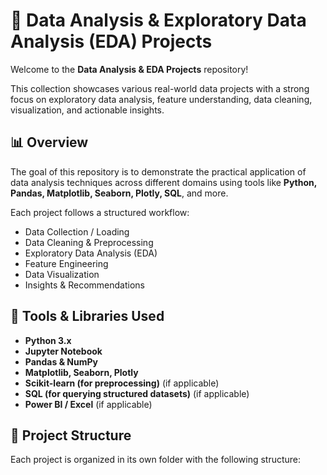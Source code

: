 # 🧠 Data Analysis & Exploratory Data Analysis (EDA) Projects

Welcome to the **Data Analysis & EDA Projects** repository!

This collection showcases various real-world data projects with a strong focus on exploratory data analysis, feature understanding, data cleaning, visualization, and actionable insights.

## 📊 Overview

The goal of this repository is to demonstrate the practical application of data analysis techniques across different domains using tools like **Python, Pandas, Matplotlib, Seaborn, Plotly, SQL**, and more. 

Each project follows a structured workflow:
- Data Collection / Loading
- Data Cleaning & Preprocessing
- Exploratory Data Analysis (EDA)
- Feature Engineering
- Data Visualization
- Insights & Recommendations

## 🧰 Tools & Libraries Used

- **Python 3.x**
- **Jupyter Notebook**
- **Pandas & NumPy**
- **Matplotlib, Seaborn, Plotly**
- **Scikit-learn (for preprocessing)** (if applicable)
- **SQL (for querying structured datasets)** (if applicable)
- **Power BI / Excel** (if applicable)

## 📁 Project Structure

Each project is organized in its own folder with the following structure:
